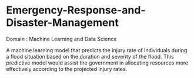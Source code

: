 # Emergency-Response-and-Disaster-Management

Domain : Machine Learning and Data Science

A machine learning model that predicts the injury rate of individuals during
a flood situation based on the duration and severity of the flood. This
predictive model would assist the government in allocating resources more
effectively according to the projected injury rates.
